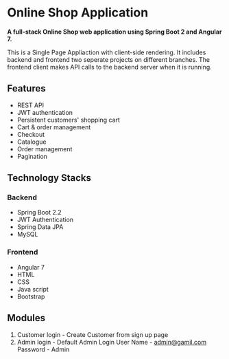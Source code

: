 # **Online Shop Application**
**A full-stack Online Shop web application using Spring Boot 2 and Angular 7.**

This is a Single Page Appliaction with client-side rendering. It includes backend and frontend two seperate projects on different branches. The frontend client makes API calls to the backend server when it is running.

## Features

- REST API
- JWT authentication
- Persistent customers' shopping cart
- Cart & order management
- Checkout
- Catalogue
- Order management
- Pagination

## Technology Stacks

### Backend
- Spring Boot 2.2
- JWT Authentication
- Spring Data JPA
- MySQL

### Frontend
- Angular 7
- HTML
- CSS
- Java script
- Bootstrap

## Modules
1. Customer login - Create Customer from sign up page 
2. Admin login - Default Admin Login User Name - admin@gamil.com Password - Admin

